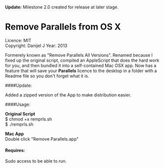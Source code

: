 **Update:** Milestone 2.0 created for release at later stage.

# Remove Parallels from OS X

Licence: MIT  
Copyright: Danijel J
Year: 2013 


Formerely known as "Remove Parallels All Versions". Renamed because I fixed up the original script, compiled an AppleScript that does the hard work for you, and then bundled it into a self-contained Mac OSX app.  Now has a feature that will save your **Parallels** licence to the desktop in a folder with a Readme file so you don't forget what it is.

####Update:

Added a zipped version of the App to make distribution easier.


####Usage:


**Original Script**  
    $ chmod +x remprls.sh    
    $ ./remprls.sh  
  
**Mac App**  
    Double click "Remove Parallels.app"  


#### Requires:

Sudo access to be able to run.
